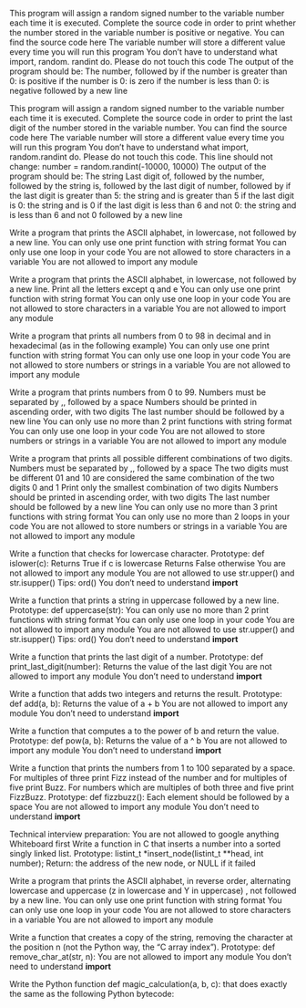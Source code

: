 This program will assign a random signed number to the variable number each time it is executed. Complete the source code in order to print whether the number stored in the variable number is positive or negative.
  You can find the source code here
  The variable number will store a different value every time you will run this program
  You don’t have to understand what import, random. randint do. Please do not touch this code
  The output of the program should be:
   The number, followed by
    if the number is greater than 0: is positive
    if the number is 0: is zero
    if the number is less than 0: is negative
   followed by a new line
   
This program will assign a random signed number to the variable number each time it is executed. Complete the source code in order to print the last digit of the number stored in the variable number.
  You can find the source code here
  The variable number will store a different value every time you will run this program
  You don’t have to understand what import, random.randint do. Please do not touch this code. This line should not change: number = random.randint(-10000, 10000)
  The output of the program should be:
   The string Last digit of, followed by
   the number, followed by
   the string is, followed by the last digit of number, followed by
    if the last digit is greater than 5: the string and is greater than 5
    if the last digit is 0: the string and is 0
    if the last digit is less than 6 and not 0: the string and is less than 6 and not 0
   followed by a new line
   
Write a program that prints the ASCII alphabet, in lowercase, not followed by a new line.
  You can only use one print function with string format
  You can only use one loop in your code
  You are not allowed to store characters in a variable
  You are not allowed to import any module
  
Write a program that prints the ASCII alphabet, in lowercase, not followed by a new line.
  Print all the letters except q and e
  You can only use one print function with string format
  You can only use one loop in your code
  You are not allowed to store characters in a variable
  You are not allowed to import any module
  
Write a program that prints all numbers from 0 to 98 in decimal and in hexadecimal (as in the following example)
  You can only use one print function with string format
  You can only use one loop in your code
  You are not allowed to store numbers or strings in a variable
  You are not allowed to import any module
  
Write a program that prints numbers from 0 to 99.
  Numbers must be separated by ,, followed by a space
  Numbers should be printed in ascending order, with two digits
  The last number should be followed by a new line
  You can only use no more than 2 print functions with string format
  You can only use one loop in your code
  You are not allowed to store numbers or strings in a variable
  You are not allowed to import any module
  
Write a program that prints all possible different combinations of two digits.
  Numbers must be separated by ,, followed by a space
  The two digits must be different
  01 and 10 are considered the same combination of the two digits 0 and 1
  Print only the smallest combination of two digits
  Numbers should be printed in ascending order, with two digits
  The last number should be followed by a new line
  You can only use no more than 3 print functions with string format
  You can only use no more than 2 loops in your code
  You are not allowed to store numbers or strings in a variable
  You are not allowed to import any module
  
Write a function that checks for lowercase character.
  Prototype: def islower(c):
  Returns True if c is lowercase
  Returns False otherwise
  You are not allowed to import any module
  You are not allowed to use str.upper() and str.isupper()
  Tips: ord()
You don’t need to understand __import__

Write a function that prints a string in uppercase followed by a new line.
  Prototype: def uppercase(str):
  You can only use no more than 2 print functions with string format
  You can only use one loop in your code
  You are not allowed to import any module
  You are not allowed to use str.upper() and str.isupper()
  Tips: ord()
You don’t need to understand __import__

Write a function that prints the last digit of a number.
  Prototype: def print_last_digit(number):
  Returns the value of the last digit
  You are not allowed to import any module
You don’t need to understand __import__

Write a function that adds two integers and returns the result.
  Prototype: def add(a, b):
  Returns the value of a + b
  You are not allowed to import any module
You don’t need to understand __import__

Write a function that computes a to the power of b and return the value.
  Prototype: def pow(a, b):
  Returns the value of a ^ b
  You are not allowed to import any module
You don’t need to understand __import__

Write a function that prints the numbers from 1 to 100 separated by a space.
  For multiples of three print Fizz instead of the number and for multiples of five print Buzz.
  For numbers which are multiples of both three and five print FizzBuzz.
  Prototype: def fizzbuzz():
  Each element should be followed by a space
  You are not allowed to import any module
You don’t need to understand __import__

Technical interview preparation:
  You are not allowed to google anything
  Whiteboard first
Write a function in C that inserts a number into a sorted singly linked list.
  Prototype: listint_t *insert_node(listint_t **head, int number);
  Return: the address of the new node, or NULL if it failed
  
Write a program that prints the ASCII alphabet, in reverse order, alternating lowercase and uppercase (z in lowercase and Y in uppercase) , not followed by a new line.
  You can only use one print function with string format
  You can only use one loop in your code
  You are not allowed to store characters in a variable
  You are not allowed to import any module
  
Write a function that creates a copy of the string, removing the character at the position n (not the Python way, the “C array index”).
  Prototype: def remove_char_at(str, n):
  You are not allowed to import any module
You don’t need to understand __import__

Write the Python function def magic_calculation(a, b, c): that does exactly the same as the following Python bytecode:

